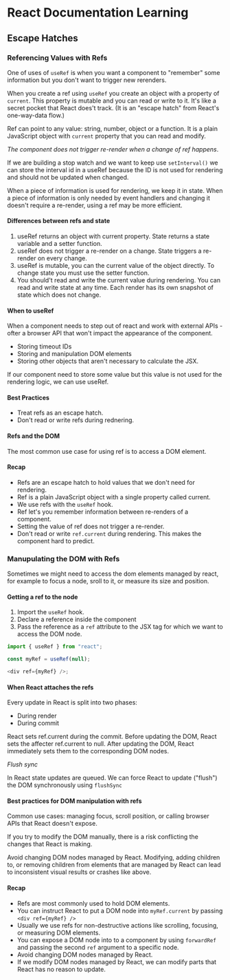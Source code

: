 # React Documentation Learning

## Escape Hatches

### Referencing Values with Refs

One of uses of `useRef` is when you want a component to "remember" some information but
you don't want to trigger new rerenders.

When you create a ref using `useRef` you create an object with a property of `current`.
This property is mutable and you can read or write to it. It's like a secret pocket
that React does't track. (It is an "escape hatch" from React's one-way-data flow.)

Ref can point to any value: string, number, object or a function. It is a plain JavaScript
object with `current` property that you can read and modify.

_The component does not trigger re-render when a change of ref happens_.

If we are building a stop watch and we want to keep use `setInterval()` we can store the
interval id in a useRef because the ID is not used for rendering and should not be updated
when changed.

When a piece of information is used for rendering, we keep it in state.
When a piece of information is only needed by event handlers and changing it doesn't require
a re-render, using a ref may be more efficient.

#### Differences between refs and state

1. useRef returns an object with current property. State returns a state variable and a setter function.
2. useRef does not trigger a re-render on a change. State triggers a re-render on every change.
3. useRef is mutable, you can the current value of the object directly. To change state you must use the
   setter function.
4. You should't read and write the current value during rendering. You can read and write state at any time.
   Each render has its own snapshot of state which does not change.

#### When to useRef

When a component needs to step out of react and work with external APIs - ofter a browser API that won't
impact the appearance of the component.

- Storing timeout IDs
- Storing and manipulation DOM elements
- Storing other objects that aren't necessary to calculate the JSX.

If our component need to store some value but this value is not used for the rendering logic, we can use useRef.

#### Best Practices

- Treat refs as an escape hatch.
- Don't read or write refs during rednering.

#### Refs and the DOM

The most common use case for using ref is to access a DOM element.

#### Recap

- Refs are an escape hatch to hold values that we don't need for rendering.
- Ref is a plain JavaScript object with a single property called current.
- We use refs with the `useRef` hook.
- Ref let's you remember information between re-renders of a component.
- Setting the value of ref does not trigger a re-render.
- Don't read or write `ref.current` during rendering. This makes the component hard to predict.

### Manupulating the DOM with Refs

Sometimes we might need to access the dom elements managed by react, for example to focus a node,
sroll to it, or measure its size and position.

#### Getting a ref to the node

1. Import the `useRef` hook.
2. Declare a reference inside the component
3. Pass the reference as a `ref` attribute to the JSX tag for which we want to access the DOM node.

```javascript
import { useRef } from "react";

const myRef = useRef(null);

<div ref={myRef} />;
```

#### When React attaches the refs

Every update in React is split into two phases:

- During render
- During commit

React sets ref.current during the commit. Before updating the DOM, React sets the affecter ref.current to null.
After updating the DOM, React immediately sets them to the corresponding DOM nodes.

_Flush sync_

In React state updates are queued.
We can force React to update ("flush") the DOM synchronously using `flushSync`

#### Best practices for DOM manipulation with refs

Common use cases: managing focus, scroll position, or calling browser APIs that React doesn't expose.

If you try to modify the DOM manually, there is a risk conflicting the changes that React is making.

Avoid changing DOM nodes managed by React. Modifying, adding children to, or removing children from elements
that are managed by React can lead to inconsistent visual results or crashes like above.

#### Recap

- Refs are most commonly used to hold DOM elements.
- You can instruct React to put a DOM node into `myRef.current` by passing `<div ref={myRef} />`
- Usually we use refs for non-destructive actions like scrolling, focusing, or measuring DOM elements.
- You can expose a DOM node into to a component by using `forwardRef` and passing the second `ref` argument to a
  specific node.
- Avoid changing DOM nodes managed by React.
- If we modify DOM nodes managed by React, we can modify parts that React has no reason to update.
